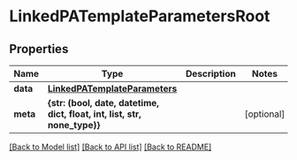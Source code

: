 # LinkedPATemplateParametersRoot


## Properties
Name | Type | Description | Notes
------------ | ------------- | ------------- | -------------
**data** | [**LinkedPATemplateParameters**](LinkedPATemplateParameters.md) |  | 
**meta** | **{str: (bool, date, datetime, dict, float, int, list, str, none_type)}** |  | [optional] 

[[Back to Model list]](../README.md#documentation-for-models) [[Back to API list]](../README.md#documentation-for-api-endpoints) [[Back to README]](../README.md)


